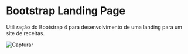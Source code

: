 # Bootstrap Landing Page
Utilização do Bootstrap 4 para desenvolvimento de uma landing para um site de receitas.

![Capturar](https://user-images.githubusercontent.com/100648619/180666385-9333fb89-7e65-4778-ba02-1dccf342be89.PNG)
